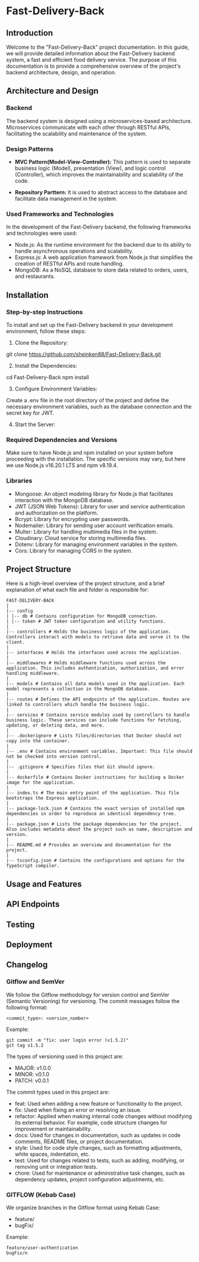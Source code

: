 # Fast-Delivery-Back

## Introduction

Welcome to the "Fast-Delivery-Back" project documentation. In this guide, we will provide detailed information about the Fast-Delivery backend system, a fast and efficient food delivery service. The purpose of this documentation is to provide a comprehensive overview of the project's backend architecture, design, and operation.

## Architecture and Design

### Backend

The backend system is designed using a microservices-based architecture. Microservices communicate with each other through RESTful APIs, facilitating the scalability and maintenance of the system.

### Design Patterns

- **MVC Pattern(Model-View-Controller):** This pattern is used to separate business logic (Model), presentation (View), and logic control (Controller), which improves the maintainability and scalability of the code.

- **Repository Parttern:** It is used to abstract access to the database and facilitate data management in the system.

### Used Frameworks and Technologies

In the development of the Fast-Delivery backend, the following frameworks and technologies were used:

- Node.js: As the runtime environment for the backend due to its ability to handle asynchronous operations and scalability.
- Express.js: A web application framework from Node.js that simplifies the creation of RESTful APIs and route handling.
- MongoDB: As a NoSQL database to store data related to orders, users, and restaurants.

## Installation

### Step-by-step Instructions

To install and set up the Fast-Delivery backend in your development environment, follow these steps:

1. Clone the Repository:

git clone https://github.com/sheinken88/Fast-Delivery-Back.git

2. Install the Dependencies:

cd Fast-Delivery-Back
npm install

3. Configure Environment Variables:

Create a .env file in the root directory of the project and define the necessary environment variables, such as the database connection and the secret key for JWT.

4. Start the Server:

### Required Dependencies and Versions

Make sure to have Node.js and npm installed on your system before proceeding with the installation. The specific versions may vary, but here we use Node.js v16.20.1 LTS and npm v8.19.4.

### Libraries

- Mongoose: An object modeling library for Node.js that facilitates interaction with the MongoDB database.
- JWT (JSON Web Tokens): Library for user and service authentication and authorization on the platform.
- Bcrypt: Library for encrypting user passwords.
- Nodemailer: Library for sending user account verification emails.
- Multer: Library for handling multimedia files in the system.
- Cloudinary: Cloud service for storing multimedia files.
- Dotenv: Library for managing environment variables in the system.
- Cors: Library for managing CORS in the system.

## Project Structure

Here is a high-level overview of the project structure, and a brief explanation of what each file and folder is responsible for:
```
FAST-DELIVERY-BACK
|
|-- config
| |-- db # Contains configuration for MongoDB connection.
| |-- token # JWT token configuration and utility functions.
|
|-- controllers # Holds the business logic of the application. Controllers interact with models to retrieve data and serve it to the client.
|
|-- interfaces # Holds the interfaces used across the application.
|
|-- middlewares # Holds middleware functions used across the application. This includes authentication, authorization, and error handling middleware.
|
|-- models # Contains all data models used in the application. Each model represents a collection in the MongoDB database.
|
|-- routes # Defines the API endpoints of the application. Routes are linked to controllers which handle the business logic.
|
|-- services # Contains service modules used by controllers to handle business logic. These services can include functions for fetching, updating, or deleting data, and more.
|
|-- .dockerignore # Lists files/directories that Docker should not copy into the container.
|
|-- .env # Contains environment variables. Important: This file should not be checked into version control.
|
|-- .gitignore # Specifies files that Git should ignore.
|
|-- dockerfile # Contains Docker instructions for building a Docker image for the application.
|
|-- index.ts # The main entry point of the application. This file bootstraps the Express application.
|
|-- package-lock.json # Contains the exact version of installed npm dependencies in order to reproduce an identical dependency tree.
|
|-- package.json # Lists the package dependencies for the project. Also includes metadata about the project such as name, description and version.
|
|-- README.md # Provides an overview and documentation for the project.
|
|-- tsconfig.json # Contains the configurations and options for the TypeScript compiler.
```


## Usage and Features

## API Endpoints

## Testing

## Deployment

## Changelog
### Gitflow and SemVer

We follow the Gitflow methodology for version control and SemVer (Semantic Versioning) for versioning. The commit messages follow the following format:

```
<commit_type>: <version_number>
```

Example:

```
git commit -m "fix: user login error (v1.5.2)"
git tag v1.5.2
```

The types of versioning used in this project are:

- MAJOR: v1.0.0
- MINOR: v0.1.0
- PATCH: v0.0.1

The commit types used in this project are:

- feat: Used when adding a new feature or functionality to the project.
- fix: Used when fixing an error or resolving an issue.
- refactor: Applied when making internal code changes without modifying its external behavior. For example, code structure changes for improvement or maintainability.
- docs: Used for changes in documentation, such as updates in code comments, README files, or project documentation.
- style: Used for code style changes, such as formatting adjustments, white spaces, indentation, etc.
- test: Used for changes related to tests, such as adding, modifying, or removing unit or integration tests.
- chore: Used for maintenance or administrative task changes, such as dependency updates, project configuration adjustments, etc.

### GITFLOW (Kebab Case)

We organize branches in the Gitflow format using Kebab Case:

- feature/<description-of-content>
- bugFix/<description-of-content>

Example:

```
feature/user-authentication
bugFix/n
```
